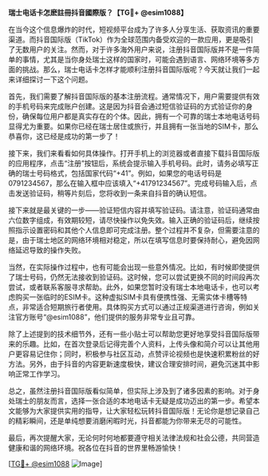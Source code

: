 **瑞士电话卡怎麽註冊抖音國際版？【TG💪+ @esim1088】**

在当今这个信息爆炸的时代，短视频平台成为了许多人分享生活、获取资讯的重要渠道。而抖音国际版（TikTok）作为全球范围内备受欢迎的一款应用，更是吸引了无数用户的关注。然而，对于许多海外用户来说，注册抖音国际版并不是一件简单的事情，尤其是当你身处瑞士这样的国家时，可能会遇到语言、网络环境等多方面的挑战。那么，瑞士电话卡怎样才能顺利注册抖音国际版呢？今天就让我们一起来详细探讨一下这个问题。

首先，我们需要了解抖音国际版的基本注册流程。通常情况下，用户需要提供有效的手机号码来完成账户创建。这是因为抖音会通过短信验证码的方式验证你的身份，确保每位用户都是真实存在的个体。因此，拥有一个可靠的瑞士本地电话号码显得尤为重要。如果你已经在瑞士居住或旅行，并且拥有一张当地的SIM卡，那么恭喜你，这已经是成功的第一步了！

接下来，我们来看看如何具体操作。打开手机上的浏览器或者直接下载抖音国际版的应用程序，点击“注册”按钮后，系统会提示输入手机号码。此时，请务必填写正确的瑞士号码格式，包括国家代码“+41”。例如，如果您的电话号码是0791234567，那么在输入框中应该填入“+41791234567”。完成号码输入后，点击发送验证码，稍等片刻后，您将收到一条来自抖音的确认短信。

接下来就是最关键的一步——验证短信内容并填写验证码。请注意，验证码通常由六位数字组成，有效期较短，请尽快操作以免失效。输入正确的验证码后，继续按照指示设置密码和其他个人信息即可完成注册。整个过程并不复杂，但需要注意的是，由于瑞士地区的网络环境相对稳定，所以在填写信息时要保持耐心，避免因网络延迟导致的操作失败。

当然，在实际操作过程中，也有可能会出现一些意外情况。比如，有时候即使提供了瑞士号码，仍然无法接收到验证码。这时候，您可以尝试更换不同的时间段再次尝试，或者联系客服寻求帮助。此外，如果您暂时没有瑞士本地电话卡，也可以考虑购买一张临时的ESIM卡。这种虚拟SIM卡具有便携性强、无需实体卡槽等特点，非常适合短期旅行者使用。具体购买方式可以通过正规渠道进行咨询，例如关注官方账号“@esim1088”，他们提供的服务非常专业且可靠。

除了上述提到的技术细节外，还有一些小贴士可以帮助您更好地享受抖音国际版带来的乐趣。比如，在首次登录后记得完善个人资料，上传头像和简介可以让其他用户更容易记住你；同时，积极参与社区互动，点赞评论视频也是快速积累粉丝的好方法。另外，由于抖音的内容更新速度极快，建议合理安排时间，避免沉迷其中影响正常工作学习。

总之，虽然注册抖音国际版看似简单，但实际上涉及到了诸多因素的影响。对于身处瑞士的朋友而言，选择一张合适的本地电话卡无疑是成功迈出的第一步。希望本文能够为大家提供实用的指导，让大家轻松玩转抖音国际版！无论你是想记录自己的精彩瞬间，还是单纯想要消磨闲暇时光，抖音都能为你带来无尽的可能性。

最后，再次提醒大家，无论何时何地都要遵守相关法律法规和社会公德，共同营造健康和谐的网络环境。祝各位在抖音的世界里畅游愉快！

[[TG💪+ @esim1088](https://t.me/s/esim1088) ![Image](https://i.postimg.cc/4NQfJmqS/Snipaste-2025-05-13-00-14-12.png)]